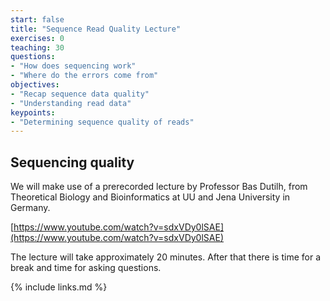 ```yaml
---
start: false
title: "Sequence Read Quality Lecture"
exercises: 0
teaching: 30
questions:
- "How does sequencing work"
- "Where do the errors come from"
objectives:
- "Recap sequence data quality"
- "Understanding read data"
keypoints:
- "Determining sequence quality of reads"
---
```


## Sequencing quality

We will make use of a prerecorded lecture by Professor Bas Dutilh, from Theoretical Biology and Bioinformatics at UU and Jena University in Germany. 

[https://www.youtube.com/watch?v=sdxVDy0lSAE](https://www.youtube.com/watch?v=sdxVDy0lSAE)

The lecture will take approximately 20 minutes. After that there is time for a break and time for asking questions.




{% include links.md %}
